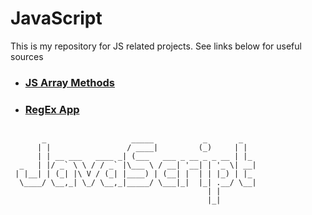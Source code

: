# **JavaScript**

<p style="" > This is my repository for JS related projects. See links below for useful sources

* ### **[JS Array Methods](https://github.com/oveeauki/JavaScript/blob/main/JS_Methods%26EtcBasics.md)**

* ### **[RegEx App](https://regexr.com/)**
   
```  

       _                   _____           _       _   
      | |                 / ____|         (_)     | |  
      | | __ ___   ____ _| (___   ___ _ __ _ _ __ | |_ 
  _   | |/ _` \ \ / / _` |\___ \ / __| '__| | '_ \| __|
 | |__| | (_| |\ V / (_| |____) | (__| |  | | |_) | |_ 
  \____/ \__,_| \_/ \__,_|_____/ \___|_|  |_| .__/ \__|
                                            | |        
                                            |_|        
```
